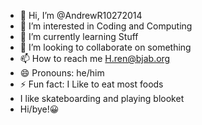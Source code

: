 - 👋 Hi, I’m @AndrewR10272014
- 👀 I’m interested in Coding and Computing
- 🌱 I’m currently learning Stuff
- 💞️ I’m looking to collaborate on something
- 📫 How to reach me H.ren@bjab.org
- 😄 Pronouns: he/him
- ⚡ Fun fact: I Like to eat most foods
- I like skateboarding and playing blooket
- Hi/bye!😀

<!---
AndrewR10272014/AndrewR10272014 is a ✨ special ✨ repository because its `README.md` (this file) appears on your GitHub profile.
You can click the Preview link to take a look at your changes.
--->
